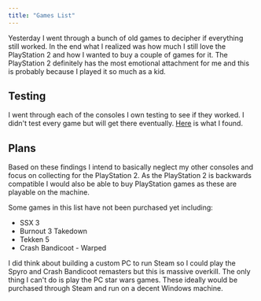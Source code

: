 ```yaml
---
title: "Games List"
---
```


Yesterday I went through a bunch of old games to decipher if everything still worked. In the end what I realized was how much I still love the PlayStation 2 and how I wanted to buy a couple of games for it. The PlayStation 2 definitely has the most emotional attachment for me and this is probably because I played it so much as a kid.

## Testing 

I went through each of the consoles I own testing to see if they worked. I didn't test every game but will get there eventually. [Here](https://gist.github.com/harrisonmalone/eaf90f6ff8159e0dbe9e36d29268cad1) is what I found.

## Plans 

Based on these findings I intend to basically neglect my other consoles and focus on collecting for the PlayStation 2. As the PlayStation 2 is backwards compatible I would also be able to buy PlayStation games as these are playable on the machine.   

Some games in this list have not been purchased yet including:
- SSX 3
- Burnout 3 Takedown
- Tekken 5
- Crash Bandicoot - Warped

I did think about building a custom PC to run Steam so I could play the Spyro and Crash Bandicoot remasters but this is massive overkill. The only thing I can't do is play the PC star wars games. These ideally would be purchased through Steam and run on a decent Windows machine. 